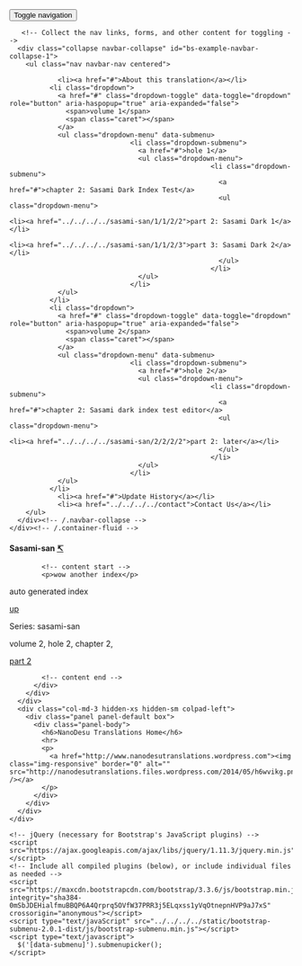 <!DOCTYPE html>
<html lang="en">
<head>
  <meta charset="utf-8">
  <meta http-equiv="X-UA-Compatible" content="IE=edge">
  <meta name="viewport" content="width=device-width, initial-scale=1">
  <!-- The above 3 meta tags *must* come first in the head; any other head content must come *after* these tags -->
  <title>Nanodesu</title>

  <!-- Bootstrap -->
  <link href="../../../../static/bootstrap.min.css" rel="stylesheet">
  <link href="../../../../static/bootstrap-submenu-2.0.1-dist/css/bootstrap-submenu.min.css" rel="stylesheet">
  <link href="../../../../static/site.css" rel="stylesheet">

  <!-- HTML5 shim and Respond.js for IE8 support of HTML5 elements and media queries -->
  <!-- WARNING: Respond.js doesn't work if you view the page via file:// -->
  <!--[if lt IE 9]>
    <script src="https://oss.maxcdn.com/html5shiv/3.7.2/html5shiv.min.js"></script>
    <script src="https://oss.maxcdn.com/respond/1.4.2/respond.min.js"></script>
  <![endif]-->
</head>
<body>
  <nav class="navbar navbar-default box">
    <div class="container header-image">
      <a href="http://www.nanodesutranslations.wordpress.com">
        <img class="img-responsive" border="0" alt="" src="https://sasamisanthetranslation.files.wordpress.com/2013/08/sasami4.png" />
      </a>
    </div>
    <div class="container">
      <!-- Brand and toggle get grouped for better mobile display -->
      <div class="navbar-header">
        <button type="button" class="navbar-toggle collapsed" data-toggle="collapse" data-target="#bs-example-navbar-collapse-1" aria-expanded="false">
          <span class="sr-only">Toggle navigation</span>
          <span class="icon-bar"></span>
          <span class="icon-bar"></span>
          <span class="icon-bar"></span>
        </button>
       </div>

       <!-- Collect the nav links, forms, and other content for toggling -->
      <div class="collapse navbar-collapse" id="bs-example-navbar-collapse-1">
        <ul class="nav navbar-nav centered">
          
                <li><a href="#">About this translation</a></li>
              <li class="dropdown">
                <a href="#" class="dropdown-toggle" data-toggle="dropdown" role="button" aria-haspopup="true" aria-expanded="false">
                  <span>volume 1</span>
                  <span class="caret"></span>
                </a>
                <ul class="dropdown-menu" data-submenu>
                                  <li class="dropdown-submenu">
                                    <a href="#">hole 1</a>
                                    <ul class="dropdown-menu">
                                                      <li class="dropdown-submenu">
                                                        <a href="#">chapter 2: Sasami Dark Index Test</a>
                                                        <ul class="dropdown-menu">
                                                                            <li><a href="../../../../sasami-san/1/1/2/2">part 2: Sasami Dark 1</a></li>
                                                                            <li><a href="../../../../sasami-san/1/1/2/3">part 3: Sasami Dark 2</a></li>
                                                        </ul>
                                                      </li>
                                    </ul>
                                  </li>
                </ul>
              </li>
              <li class="dropdown">
                <a href="#" class="dropdown-toggle" data-toggle="dropdown" role="button" aria-haspopup="true" aria-expanded="false">
                  <span>volume 2</span>
                  <span class="caret"></span>
                </a>
                <ul class="dropdown-menu" data-submenu>
                                  <li class="dropdown-submenu">
                                    <a href="#">hole 2</a>
                                    <ul class="dropdown-menu">
                                                      <li class="dropdown-submenu">
                                                        <a href="#">chapter 2: Sasami dark index test editor</a>
                                                        <ul class="dropdown-menu">
                                                                            <li><a href="../../../../sasami-san/2/2/2/2">part 2: later</a></li>
                                                        </ul>
                                                      </li>
                                    </ul>
                                  </li>
                </ul>
              </li>
                <li><a href="#">Update History</a></li>
                <li><a href="../../../../contact">Contact Us</a></li>
        </ul>
      </div><!-- /.navbar-collapse -->
    </div><!-- /.container-fluid -->
  </nav>

  <div class="container content-container">
    <div class="row">
      <div class="col-md-9 col-xs-12 colpad-right">
        <div class="panel panel-default box">
          <div class="panel-heading">
            <h4>Sasami-san <a href="../../../../sasami-san/2/2">↸</a></h4>
          </div>
          <div class="panel-body">

            <!-- content start -->
            <p>wow another index</p>
<p>auto generated index</p>
<p><a href="../../../../sasami-san/2/2">up</a></p>
<p>Series: sasami-san</p>
<p>volume 2, hole 2, chapter 2, </p>
<p><a href="2">part 2</a></p>

            <!-- content end -->
          </div>
        </div>
      </div>
      <div class="col-md-3 hidden-xs hidden-sm colpad-left">
        <div class="panel panel-default box">
          <div class="panel-body">
            <h6>NanoDesu Translations Home</h6>
            <hr>
            <p>
              <a href="http://www.nanodesutranslations.wordpress.com"><img class="img-responsive" border="0" alt="" src="http://nanodesutranslations.files.wordpress.com/2014/05/h6wvikg.png" /></a>
            </p>
          </div>
        </div>
      </div>
    </div>

    <!-- jQuery (necessary for Bootstrap's JavaScript plugins) -->
    <script src="https://ajax.googleapis.com/ajax/libs/jquery/1.11.3/jquery.min.js"></script>
    <!-- Include all compiled plugins (below), or include individual files as needed -->
    <script src="https://maxcdn.bootstrapcdn.com/bootstrap/3.3.6/js/bootstrap.min.js" integrity="sha384-0mSbJDEHialfmuBBQP6A4Qrprq5OVfW37PRR3j5ELqxss1yVqOtnepnHVP9aJ7xS" crossorigin="anonymous"></script>
    <script type="text/javaScript" src="../../../../static/bootstrap-submenu-2.0.1-dist/js/bootstrap-submenu.min.js"></script>
    <script type="text/javascript">
      $('[data-submenu]').submenupicker();
    </script>
  </body>
</html>
